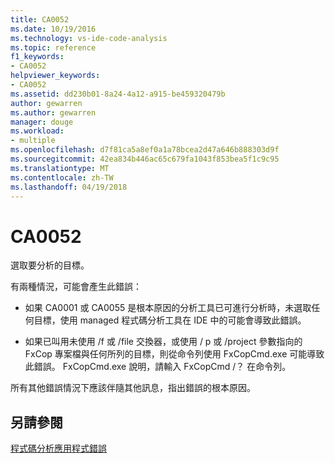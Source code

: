 ```yaml
---
title: CA0052
ms.date: 10/19/2016
ms.technology: vs-ide-code-analysis
ms.topic: reference
f1_keywords:
- CA0052
helpviewer_keywords:
- CA0052
ms.assetid: dd230b01-8a24-4a12-a915-be459320479b
author: gewarren
ms.author: gewarren
manager: douge
ms.workload:
- multiple
ms.openlocfilehash: d7f81ca5a8ef0a1a78bcea2d47a646b888303d9f
ms.sourcegitcommit: 42ea834b446ac65c679fa1043f853bea5f1c9c95
ms.translationtype: MT
ms.contentlocale: zh-TW
ms.lasthandoff: 04/19/2018
---
```

# <a name="ca0052"></a>CA0052
選取要分析的目標。

 有兩種情況，可能會產生此錯誤：

-   如果 CA0001 或 CA0055 是根本原因的分析工具已可進行分析時，未選取任何目標，使用 managed 程式碼分析工具在 IDE 中的可能會導致此錯誤。

-   如果已叫用未使用 /f 或 /file 交換器，或使用 / p 或 /project 參數指向的 FxCop 專案檔與任何所列的目標，則從命令列使用 FxCopCmd.exe 可能導致此錯誤。 FxCopCmd.exe 說明，請輸入 FxCopCmd /？ 在命令列。

 所有其他錯誤情況下應該伴隨其他訊息，指出錯誤的根本原因。

## <a name="see-also"></a>另請參閱
 [程式碼分析應用程式錯誤](../code-quality/code-analysis-application-errors.md)

